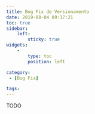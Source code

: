 ```yaml
---
title: Bug Fix de Versionamento
date: 2019-08-04 09:17:21
toc: true
sidebar:
    left:
        sticky: true
widgets:
    -
        type: toc
        position: left

category:
 - [Bug Fix]

tags:
---
```


TODO
